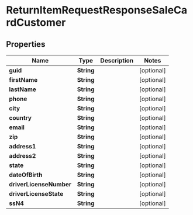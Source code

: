

# ReturnItemRequestResponseSaleCardCustomer


## Properties

| Name | Type | Description | Notes |
|------------ | ------------- | ------------- | -------------|
|**guid** | **String** |  |  [optional] |
|**firstName** | **String** |  |  [optional] |
|**lastName** | **String** |  |  [optional] |
|**phone** | **String** |  |  [optional] |
|**city** | **String** |  |  [optional] |
|**country** | **String** |  |  [optional] |
|**email** | **String** |  |  [optional] |
|**zip** | **String** |  |  [optional] |
|**address1** | **String** |  |  [optional] |
|**address2** | **String** |  |  [optional] |
|**state** | **String** |  |  [optional] |
|**dateOfBirth** | **String** |  |  [optional] |
|**driverLicenseNumber** | **String** |  |  [optional] |
|**driverLicenseState** | **String** |  |  [optional] |
|**ssN4** | **String** |  |  [optional] |



